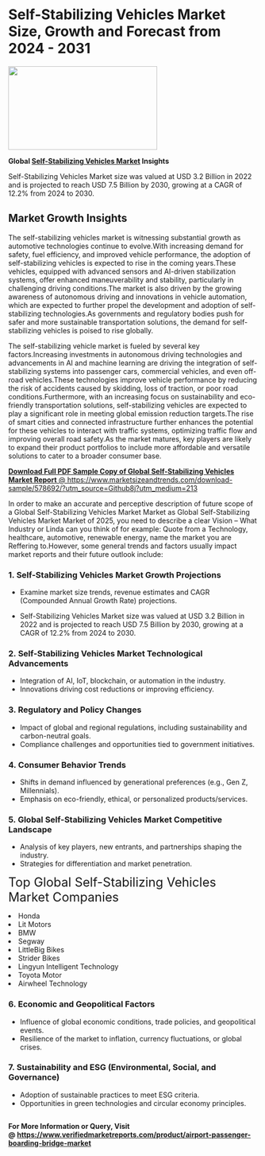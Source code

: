 <H1>Self-Stabilizing Vehicles Market Size, Growth and Forecast from 2024 - 2031</H1><img class="aligncenter size-medium wp-image-584254" src="https://thirdeyenews.in/wp-content/uploads/2024/09/Global-Market-Research-300x168.jpeg" alt="" width="300" height="168" /><p><strong>Global&nbsp;<a href="https://www.marketsizeandtrends.com/download-sample/578692/?utm_source=Github8j?utm_medium=213">Self-Stabilizing Vehicles Market</a> Insights</strong></p><p>Self-Stabilizing Vehicles Market size was valued at USD 3.2 Billion in 2022 and is projected to reach USD 7.5 Billion by 2030, growing at a CAGR of 12.2% from 2024 to 2030.</p><p><h2>Market Growth Insights</h2> <p>The self-stabilizing vehicles market is witnessing substantial growth as automotive technologies continue to evolve.With increasing demand for safety, fuel efficiency, and improved vehicle performance, the adoption of self-stabilizing vehicles is expected to rise in the coming years.These vehicles, equipped with advanced sensors and AI-driven stabilization systems, offer enhanced maneuverability and stability, particularly in challenging driving conditions.The market is also driven by the growing awareness of autonomous driving and innovations in vehicle automation, which are expected to further propel the development and adoption of self-stabilizing technologies.As governments and regulatory bodies push for safer and more sustainable transportation solutions, the demand for self-stabilizing vehicles is poised to rise globally.</p> <p><a href="download_sample_link"></a></p> <p>The self-stabilizing vehicle market is fueled by several key factors.Increasing investments in autonomous driving technologies and advancements in AI and machine learning are driving the integration of self-stabilizing systems into passenger cars, commercial vehicles, and even off-road vehicles.These technologies improve vehicle performance by reducing the risk of accidents caused by skidding, loss of traction, or poor road conditions.Furthermore, with an increasing focus on sustainability and eco-friendly transportation solutions, self-stabilizing vehicles are expected to play a significant role in meeting global emission reduction targets.The rise of smart cities and connected infrastructure further enhances the potential for these vehicles to interact with traffic systems, optimizing traffic flow and improving overall road safety.As the market matures, key players are likely to expand their product portfolios to include more affordable and versatile solutions to cater to a broader consumer base.</p> <p><a href="get_more_link"></p><p><span class=""><strong>Download Full PDF Sample Copy of Global Self-Stabilizing Vehicles Market Report</strong> @ <a href="https://www.marketsizeandtrends.com/download-sample/578692/?utm_source=Github8j?utm_medium=213" target="_blank">https://www.marketsizeandtrends.com/download-sample/578692/?utm_source=Github8j?utm_medium=213</a></span></p><p>In order to make an accurate and perceptive description of future scope of a Global&nbsp;Self-Stabilizing Vehicles Market Market as Global&nbsp;Self-Stabilizing Vehicles Market Market of 2025, you need to describe a clear Vision &ndash; What Industry or Linda can you think of for example: Quote from a Technology, healthcare, automotive, renewable energy, name the market you are Reffering to.However, some general trends and factors usually impact market reports and their future outlook include:</p><h3>1.&nbsp;<strong>Self-Stabilizing Vehicles Market Growth Projections</strong></h3><ul><li>Examine market size trends, revenue estimates and CAGR (Compounded Annual Growth Rate) projections.</li><li><p>Self-Stabilizing Vehicles Market size was valued at USD 3.2 Billion in 2022 and is projected to reach USD 7.5 Billion by 2030, growing at a CAGR of 12.2% from 2024 to 2030.</p></li></ul><h3>2.&nbsp;<strong>Self-Stabilizing Vehicles Market Technological Advancements</strong></h3><ul><li>Integration of AI, IoT, blockchain, or automation in the industry.</li><li>Innovations driving cost reductions or improving efficiency.</li></ul><h3>3.&nbsp;<strong>Regulatory and Policy Changes</strong></h3><ul><li>Impact of global and regional regulations, including sustainability and carbon-neutral goals.</li><li>Compliance challenges and opportunities tied to government initiatives.</li></ul><h3>4.&nbsp;<strong>Consumer Behavior Trends</strong></h3><ul><li>Shifts in demand influenced by generational preferences (e.g., Gen Z, Millennials).</li><li>Emphasis on eco-friendly, ethical, or personalized products/services.</li></ul><h3>5.&nbsp;<strong>Global Self-Stabilizing Vehicles Market Competitive Landscape</strong></h3><ul><li>Analysis of key players, new entrants, and partnerships shaping the industry.</li><li>Strategies for differentiation and market penetration.</li></ul><p data-pm-slice="1 1 []"><span style="color: inherit; font-family: inherit; font-size: 25px;">Top Global Self-Stabilizing Vehicles Market Companies</span></p><div class="" data-test-id=""><p><li>Honda</li><li> Lit Motors</li><li> BMW</li><li> Segway</li><li> LittleBig Bikes</li><li> Strider Bikes</li><li> Lingyun Intelligent Technology</li><li> Toyota Motor</li><li> Airwheel Technology</li></p></div><h3>6.&nbsp;<strong>Economic and Geopolitical Factors</strong></h3><ul><li>Influence of global economic conditions, trade policies, and geopolitical events.</li><li>Resilience of the market to inflation, currency fluctuations, or global crises.</li></ul><h3>7.&nbsp;<strong>Sustainability and ESG (Environmental, Social, and Governance)</strong></h3><ul><li>Adoption of sustainable practices to meet ESG criteria.</li><li>Opportunities in green technologies and circular economy principles.</li></ul><h2><strong style="font-size: 14px;">For More Information or Query, Visit @&nbsp;</strong><a style="background-color: #ffffff; font-size: 14px;" href="https://www.marketsizeandtrends.com/report/self-stabilizing-vehicles-market/" target="_blank">https://www.verifiedmarketreports.com/product/airport-passenger-boarding-bridge-market</a></h2>